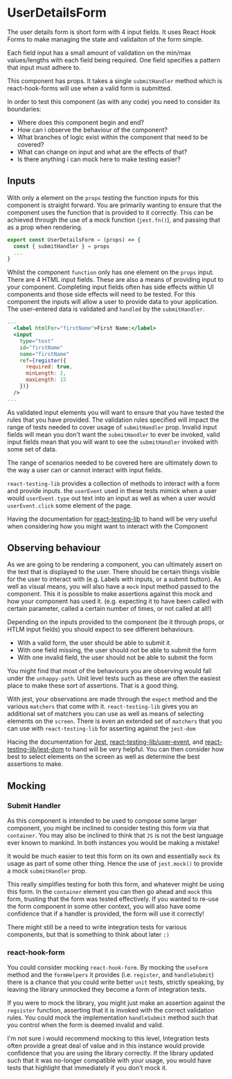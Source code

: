 # UserDetailsForm

The user details form is short form with 4 input fields. It uses React Hook Forms to make managing the state and validaiton of the form simple.

Each field input has a small amount of validation on the min/max values/lengths with each field being required. One field specifies a pattern that input must adhere to.

This component has props. It takes a single `submitHandler` method which is react-hook-forms will use when a valid form is submitted.

In order to test this component (as with any code) you need to consider its boundaries:
- Where does this component begin and end?
- How can i observe the behaviour of the component?
- What branches of logic exist within the component that need to be covered?
- What can change on input and what are the effects of that?
- Is there anything i can mock here to make testing easier?

## Inputs

With only a element on the `props` testing the function inputs for this component is straight forward. You are primarily wanting to ensure that the component uses the function that is provided to it correctly. This can be achieved through the use of a mock function (`jest.fn()`), and passing that as a prop when rendering.

```jsx
export const UserDetailsForm = (props) => {
  const { submitHandler } = props
  ...
}
```

Whilst the component `function` only has one element on the `props` input. There are 4 HTML input fields. These are also a means of providing input to your component. Completing input fields often has side effects within UI components and those side effects  will need to be tested. For this component the inputs will allow a user to provide data to your application. The user-entered data is validated and `handled` by the `submitHandler`.


```jsx
...
  <label htmlFor="firstName">First Name:</label>
  <input
    type="text"
    id="firstName"
    name="firstName"
    ref={register({
      required: true,
      minLength: 2,
      maxLength: 15
    })}
  />
...
```

As validated input elements you will want to ensure that you have tested the rules that you have provided. The validation rules specified will impact the range of tests needed to cover usage of `submitHandler` prop. Invalid input fields will mean you don't want the `submitHandler` to ever be invoked, valid input fields mean that you will want to see the `submitHandler` invoked with some set of data.

The range of scenarios needed to be covered here are ultimately down to the way a user can or cannot interact with input fields.

`react-testing-lib` provides a collection of methods to interact with a form and provide inputs. the `userEvent` used in these tests mimick when a user would `userEvent.type` out text into an input as well as when a user would `userEvent.click` some element of the page.

Having the documentation for [react-testing-lib](https://testing-library.com/docs/react-testing-library/api#queries-1) to hand will be very useful when considering how you might want to interact with the Component

## Observing behaviour

As we are going to be rendering a component, you can ultimately assert on the text that is displayed to the user. There should be certain things visible for the user to interact with (e.g. Labels with inputs, or a submit button). As well as visual means, you will also have a `mock` input method passed to the component. This it is possible to make assertions against this mock and how your component has used it. (e.g. expecting it to have been called with certain parameter, called a certain number of times, or not called at all!)

Depending on the inputs provided to the component (be it through props, or HTLM input fields) you should expect to see different behaviours.
- With a valid form, the user should be able to submit it.
- With one field missing, the user should not be able to submit the form
- With one invalid field, the user should not be able to submit the form

You might find that most of the behaviours you are observing would fall under the `unhappy-path`. Unit level tests such as these are often the easiest place to make these sort of assertions. That is a good thing.

With jest, your observations are made through the `expect` method and the various `matchers` that come with it. `react-testing-lib` gives you an additional set of matchers you can use as well as means of selecting elements on the `screen`. There is even an extended set of `matchers` that you can use with `react-testing-lib` for asserting against the `jest-dom`

Hacing the documentation for [Jest](https://jestjs.io/docs/en/expect), [react-testing-lib/user-event](https://github.com/testing-library/user-event), and [react-testing-lib/jest-dom](https://github.com/testing-library/jest-dom) to hand will be very helpful. You can then consider how best to select elements on the screen as well as determine the best assertions to make.

## Mocking

### Submit Handler

As this component is intended to be used to compose some larger component, you might be inclined to consider testing this form via that `container`. You may also be inclined to think that `JS` is not the best language ever known to mankind. In both instances you would be making a mistake!

It would be much easier to test this form on its own and essentially `mock` its usage as part of some other thing. Hence the use of `jest.mock()` to provide a mock `submitHandler` prop.

This really simplifies testing for both this form, and whatever might be using this form. In the `container` element you can then go ahead and `mock` this form, trusting that the form was tested effectively. If you wanted to re-use the form component in some other context, you will also have some confidence that if a handler is provided, the form will use it correctly!

There might still be a need to write integration tests for various components, but that is something to think about later `:)`

### react-hook-form

You could consider mocking `react-hook-form`. By mocking the `useForm` method and the `formHelpers` it provides (i.e. `register`, and `handleSubmit`) there is a chance that you could write better `unit` tests, strictly speaking, by leaving the library unmocked they become a form of integration tests.

If you were to mock the library, you might just make an assertion against the `regsister` function, asserting that it is invoked with the correct validation rules. You could mock the implementation `handleSubmit` method such that you control when the form is deemed invalid and valid.

I'm not sure i would recommend mocking to this level, Integration tests often provide a great deal of value and in this instance would provide confidence that you are using the library correctly. If the library updated such that it was no-longer compatible with your usage, you would have tests that highlight that immediately if you don't mock it.
